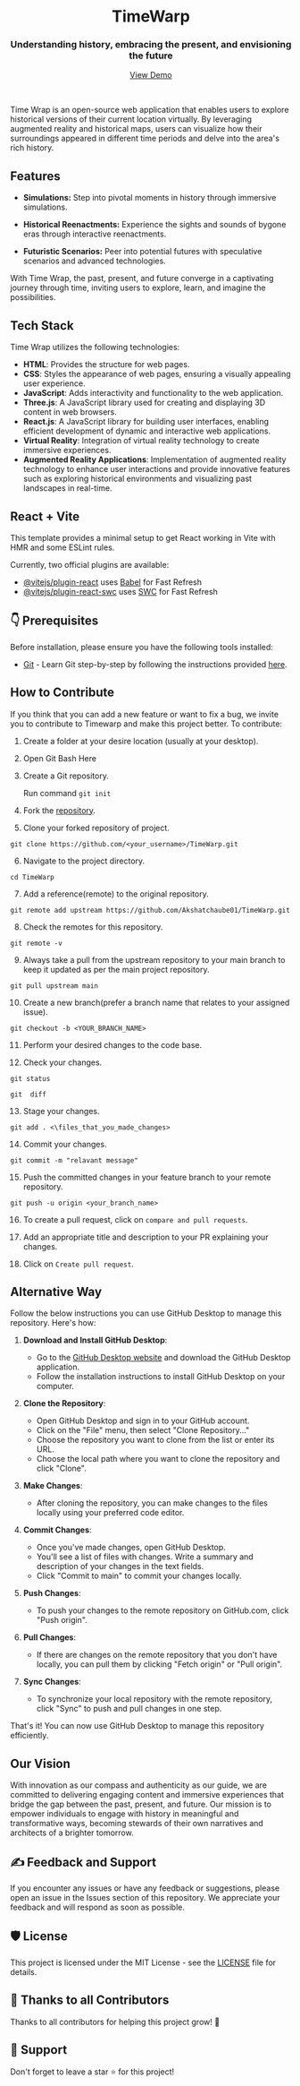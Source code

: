<h1 align="center">TimeWarp</h1>
<h3 align="center">Understanding history, embracing the present, and envisioning the future</h3>
<p align="center">
 <a href="https://time-warp-two.vercel.app/">View Demo</a>
</p>
<br/>

<p>Time Wrap is an open-source web application that enables users to explore historical versions of their current location virtually. By leveraging augmented reality and historical maps, users can visualize how their surroundings appeared in different time periods and delve into the area's rich history.</p>

## Features

- **Simulations:** Step into pivotal moments in history through immersive simulations.

- **Historical Reenactments:** Experience the sights and sounds of bygone eras through interactive reenactments.

- **Futuristic Scenarios:** Peer into potential futures with speculative scenarios and advanced technologies.

With Time Wrap, the past, present, and future converge in a captivating journey through time, inviting users to explore, learn, and imagine the possibilities.

## Tech Stack

Time Wrap utilizes the following technologies:

- **HTML**: Provides the structure for web pages.
- **CSS**: Styles the appearance of web pages, ensuring a visually appealing user experience.
- **JavaScript**: Adds interactivity and functionality to the web application.
- **Three.js**: A JavaScript library used for creating and displaying 3D content in web browsers.
- **React.js**: A JavaScript library for building user interfaces, enabling efficient development of dynamic and interactive web applications.
- **Virtual Reality**: Integration of virtual reality technology to create immersive experiences.
- **Augmented Reality Applications**: Implementation of augmented reality technology to enhance user interactions and provide innovative features such as exploring historical environments and visualizing past landscapes in real-time.


## React + Vite

This template provides a minimal setup to get React working in Vite with HMR and some ESLint rules.

Currently, two official plugins are available:

- [@vitejs/plugin-react](https://github.com/vitejs/vite-plugin-react/blob/main/packages/plugin-react/README.md) uses [Babel](https://babeljs.io/) for Fast Refresh
- [@vitejs/plugin-react-swc](https://github.com/vitejs/vite-plugin-react-swc) uses [SWC](https://swc.rs/) for Fast Refresh


## 👇 Prerequisites

Before installation, please ensure you have the following tools installed:

- [Git](https://git-scm.com/downloads) - Learn Git step-by-step by following the instructions provided [here](https://recodehive.com/how-to-install-git-git-tutorial/).

## How to Contribute
If you think that you can add a new feature or want to fix a bug, we invite you to contribute to Timewarp and make this project better. To contribute:

1. Create a folder at your desire location (usually at your desktop).

2. Open Git Bash Here

3. Create a Git repository.

   Run command `git init`

4. Fork the [repository](https://github.com/Akshatchaube01/TimeWarp.git).

5. Clone your forked repository of project.

```git clone
git clone https://github.com/<your_username>/TimeWarp.git
```

6. Navigate to the project directory.

```
cd TimeWarp
```

7. Add a reference(remote) to the original repository.

```
git remote add upstream https://github.com/Akshatchaube01/TimeWarp.git
```

8. Check the remotes for this repository.

```
git remote -v
```

9. Always take a pull from the upstream repository to your main branch to keep it updated as per the main project repository.

```
git pull upstream main
```

10. Create a new branch(prefer a branch name that relates to your assigned issue).

```
git checkout -b <YOUR_BRANCH_NAME>
```

11. Perform your desired changes to the code base.

12. Check your changes.

```
git status
```

```
git  diff
```

13. Stage your changes.

```
git add . <\files_that_you_made_changes>
```

14. Commit your changes.

```
git commit -m "relavant message"
```

15. Push the committed changes in your feature branch to your remote repository.

```
git push -u origin <your_branch_name>
```

16. To create a pull request, click on `compare and pull requests`.

17. Add an appropriate title and description to your PR explaining your changes.

18. Click on `Create pull request`.



## Alternative Way
Follow the below instructions you can use GitHub Desktop to manage this repository. Here's how:

1. **Download and Install GitHub Desktop**: 
   - Go to the [GitHub Desktop website](https://desktop.github.com/) and download the GitHub Desktop application.
   - Follow the installation instructions to install GitHub Desktop on your computer.

2. **Clone the Repository**:
   - Open GitHub Desktop and sign in to your GitHub account.
   - Click on the "File" menu, then select "Clone Repository..."
   - Choose the repository you want to clone from the list or enter its URL.
   - Choose the local path where you want to clone the repository and click "Clone".

3. **Make Changes**:
   - After cloning the repository, you can make changes to the files locally using your preferred code editor.

4. **Commit Changes**:
   - Once you've made changes, open GitHub Desktop.
   - You'll see a list of files with changes. Write a summary and description of your changes in the text fields.
   - Click "Commit to main" to commit your changes locally.

5. **Push Changes**:
   - To push your changes to the remote repository on GitHub.com, click "Push origin".

6. **Pull Changes**:
   - If there are changes on the remote repository that you don't have locally, you can pull them by clicking "Fetch origin" or "Pull origin".

7. **Sync Changes**:
   - To synchronize your local repository with the remote repository, click "Sync" to push and pull changes in one step.

That's it! You can now use GitHub Desktop to manage this repository efficiently.

## Our Vision

With innovation as our compass and authenticity as our guide, we are committed to delivering engaging content and immersive experiences that bridge the gap between the past, present, and future. Our mission is to empower individuals to engage with history in meaningful and transformative ways, becoming stewards of their own narratives and architects of a brighter tomorrow.

## ✍️ Feedback and Support

If you encounter any issues or have any feedback or suggestions, please open an issue in the Issues section of this repository. We appreciate your feedback and will respond as soon as possible.


## 🛡️ License

This project is licensed under the MIT License - see the [LICENSE](LICENSE) file for details.

## 💪 Thanks to all Contributors

Thanks to all contributors for helping this project grow! 🍻

## 🙏 Support

Don't forget to leave a star ⭐️ for this project!
